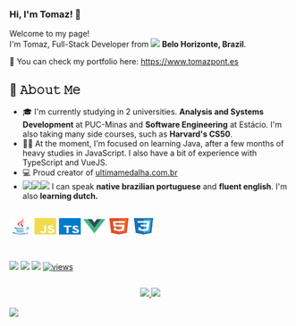 ### Hi, I'm Tomaz! 👋

<p>Welcome to my page! </br>
I'm Tomaz, Full-Stack Developer from <img src="https://cdn-icons-png.flaticon.com/256/3909/3909370.png" width="13"/> <b>Belo Horizonte, Brazil</b>.
<br> 

💎 You can check my portfolio here: https://www.tomazpont.es

## 📖 𝙰𝚋𝚘𝚞𝚝 𝙼𝚎
- 🎓 I'm currently studying in 2 universities. **Analysis and Systems Development** at PUC-Minas and **Software Engineering** at Estácio. I'm also taking many side courses, such as **Harvard's CS50**.
- 👨‍💻 At the moment, I'm focused on learning Java, after a few months of heavy studies in JavaScript. I also have a bit of experience with TypeScript and VueJS.
- 💻 Proud creator of [ultimamedalha.com.br](https://www.ultimamedalha.com.br)
- <img src="https://cdn-icons-png.flaticon.com/256/3909/3909370.png" width="15"/><img src="https://cdn-icons-png.flaticon.com/512/323/323310.png" width="15"/><img src="https://cdn-icons-png.flaticon.com/512/323/323275.png" width="15"/> I can speak **native brazilian portuguese** and **fluent english**. I'm also **learning dutch.**
<div style="display: inline_block"><br>
  <img target="_blank" align="center" alt="Tomaz-Ts" height="30" width="40" src="https://raw.githubusercontent.com/devicons/devicon/master/icons/java/java-original.svg">
  <img target="_blank" align="center" alt="Tomaz-Js" height="30" width="40" src="https://raw.githubusercontent.com/devicons/devicon/master/icons/javascript/javascript-plain.svg">
  <img target="_blank" align="center" alt="Tomaz-Ts" height="30" width="40" src="https://raw.githubusercontent.com/devicons/devicon/master/icons/typescript/typescript-plain.svg">
  <img target="_blank" align="center" alt="Tomaz-CSS" height="30" width="40" src="https://raw.githubusercontent.com/devicons/devicon/55609aa5bd817ff167afce0d965585c92040787a/icons/vuejs/vuejs-original.svg">
  <img target="_blank" align="center" alt="Tomaz-HTML" height="30" width="40" src="https://raw.githubusercontent.com/devicons/devicon/master/icons/html5/html5-original.svg">
  <img target="_blank" align="center" alt="Tomaz-CSS" height="30" width="40" src="https://raw.githubusercontent.com/devicons/devicon/master/icons/css3/css3-original.svg">
</div>

  ##

<div> 
<br>
  <a href="https://www.tomazpont.es" target="_blank"><img src="https://img.shields.io/badge/website-000000?style=for-the-badge&logo=About.me&logoColor=white" target="_blank"></a>
  <a href = "mailto:tomazmppontes@gmail.com"><img src="https://img.shields.io/badge/Gmail-D14836?style=for-the-badge&logo=gmail&logoColor=white" target="_blank"></a>
  <a href="https://www.linkedin.com/in/tomaz-pontes-851b85131/" target="_blank"><img src="https://img.shields.io/badge/-LinkedIn-%230077B5?style=for-the-badge&logo=linkedin&logoColor=white" target="_blank"></a> 
  <a href="#">
    <img alt="views" title="GitHub profile views" src="https://komarev.com/ghpvc/?username=TomazMPP&color=blueviolet&style=for-the-badge&label=VISITORS"/>
  </a>
</div>

##

<div>
  <a href="#" target="_self">
      <div align="center">
        <img width="60%" src="https://github-readme-stats-plum-five-51.vercel.app//api?username=TomazMPP&hide=&count_private=true&bg_color=0D1117&theme=react&hide_border=true&show_icons=true"/>
        <img width="38.25%" src="https://github-readme-stats-plum-five-51.vercel.app//api/top-langs/?username=TomazMPP&langs_count=10&count_private=true&layout=compact&theme=react&hide_border=true&bg_color=0D1117"/></a>
        </div>
</div>
    <br>
<img src="https://github-readme-activity-graph.vercel.app/graph?username=TomazMPP&theme=github-compact">

